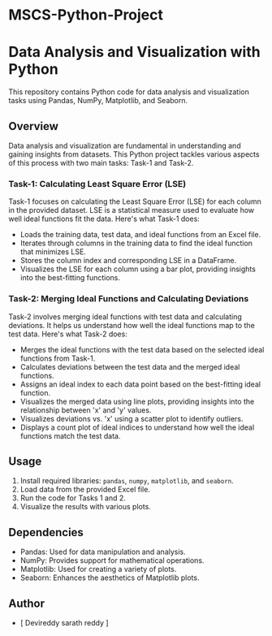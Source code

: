 # MSCS-Python-Project

# Data Analysis and Visualization with Python

This repository contains Python code for data analysis and visualization tasks using Pandas, NumPy, Matplotlib, and Seaborn.

## Overview

Data analysis and visualization are fundamental in understanding and gaining insights from datasets. This Python project tackles various aspects of this process with two main tasks: Task-1 and Task-2.

### Task-1: Calculating Least Square Error (LSE)

Task-1 focuses on calculating the Least Square Error (LSE) for each column in the provided dataset. LSE is a statistical measure used to evaluate how well ideal functions fit the data. Here's what Task-1 does:

- Loads the training data, test data, and ideal functions from an Excel file.
- Iterates through columns in the training data to find the ideal function that minimizes LSE.
- Stores the column index and corresponding LSE in a DataFrame.
- Visualizes the LSE for each column using a bar plot, providing insights into the best-fitting functions.

### Task-2: Merging Ideal Functions and Calculating Deviations

Task-2 involves merging ideal functions with test data and calculating deviations. It helps us understand how well the ideal functions map to the test data. Here's what Task-2 does:

- Merges the ideal functions with the test data based on the selected ideal functions from Task-1.
- Calculates deviations between the test data and the merged ideal functions.
- Assigns an ideal index to each data point based on the best-fitting ideal function.
- Visualizes the merged data using line plots, providing insights into the relationship between 'x' and 'y' values.
- Visualizes deviations vs. 'x' using a scatter plot to identify outliers.
- Displays a count plot of ideal indices to understand how well the ideal functions match the test data.

## Usage

1. Install required libraries: `pandas`, `numpy`, `matplotlib`, and `seaborn`.
2. Load data from the provided Excel file.
3. Run the code for Tasks 1 and 2.
4. Visualize the results with various plots.

## Dependencies

- Pandas: Used for data manipulation and analysis.
- NumPy: Provides support for mathematical operations.
- Matplotlib: Used for creating a variety of plots.
- Seaborn: Enhances the aesthetics of Matplotlib plots.

## Author

- [ Devireddy sarath reddy ]

